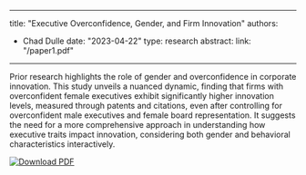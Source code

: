 


---
title: "Executive Overconfidence, Gender, and Firm Innovation"
authors:
- Chad Dulle
date: "2023-04-22"
type: research
abstract:
link: "/paper1.pdf"
---

Prior research highlights the role of gender and overconfidence in corporate innovation. This study unveils a nuanced dynamic, finding that firms with overconfident female executives exhibit significantly higher innovation levels, measured through patents and citations, even after controlling for overconfident male executives and female board representation. It suggests the need for a more comprehensive approach in understanding how executive traits impact innovation, considering both gender and behavioral characteristics interactively.


[![Download PDF](https://cdn.icon-icons.com/icons2/727/PNG/32/download_pdf_icon-icons.com_66548.png)](/paper1.pdf)

